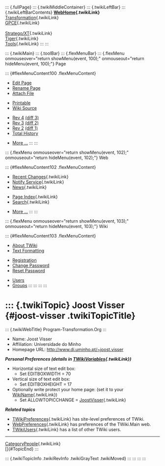 ::: {.fullPage}
::: {.twikiMiddleContainer}
::: {.twikiLeftBar}
::: {.twikiLeftBarContents}
**[WebHome](WebHome){.twikiLink}**\
[Transformation](../Transform/WebHome){.twikiLink}\
[GPCE](../Gpce/WebHome){.twikiLink}\
\
[Stratego/XT](../Stratego/WebHome){.twikiLink}\
[Tiger](../Tiger/WebHome){.twikiLink}\
[Tools](../Tools/WebHome){.twikiLink}
:::
:::

::: {.twikiMain}
::: {.toolBar}
::: {.flexMenuBar}
::: {.flexMenu onmouseover="return showMenu(event, 100);" onmouseout="return hideMenu(event, 100);"}
Page

::: {#flexMenuContent100 .flexMenuContent}
-   [Edit
    Page](http://www.program-transformation.org/edit/Main/JoostVisser?t=1536825766)
-   [Rename
    Page](http://www.program-transformation.org/rename/Main/JoostVisser)
-   [Attach
    File](http://www.program-transformation.org/attach/Main/JoostVisser)

<!-- -->

-   [Printable](http://www.program-transformation.org/view/Main/JoostVisser?skin=print.pattern)
-   [Wiki
    Source](http://www.program-transformation.org/view/Main/JoostVisser?skin=text&raw=on&contenttype=text/plain)

<!-- -->

-   [Rev
    4](http://www.program-transformation.org/view/Main/JoostVisser?rev=1.4)
    [(diff 3)](http://www.program-transformation.org/rdiff/Main/JoostVisser?rev1=1.4&rev2=1.3)
-   [Rev
    3](http://www.program-transformation.org/view/Main/JoostVisser?rev=1.3)
    [(diff 2)](http://www.program-transformation.org/rdiff/Main/JoostVisser?rev1=1.3&rev2=1.2)
-   [Rev
    2](http://www.program-transformation.org/view/Main/JoostVisser?rev=1.2)
    [(diff 1)](http://www.program-transformation.org/rdiff/Main/JoostVisser?rev1=1.2&rev2=1.1)
-   [Total
    History](http://www.program-transformation.org/rdiff/Main/JoostVisser)

<!-- -->

-   [More
    \...](http://www.program-transformation.org/oops/Main/JoostVisser?template=oopsmore&param1=1.4&param2=1.4)
:::
:::

::: {.flexMenu onmouseover="return showMenu(event, 102);" onmouseout="return hideMenu(event, 102);"}
Web

::: {#flexMenuContent102 .flexMenuContent}
-   [Recent Changes](WebChanges){.twikiLink}
-   [Notify Service](WebNotify){.twikiLink}
-   [News](WebNews){.twikiLink}

<!-- -->

-   [Page Index](WebIndex){.twikiLink}
-   [Search](WebSearch){.twikiLink}

<!-- -->

-   [More
    \...](http://www.program-transformation.org/oops/Main/JoostVisser?template=oopsmore&param1=1.4&param2=1.4)
:::
:::

::: {.flexMenu onmouseover="return showMenu(event, 103);" onmouseout="return hideMenu(event, 103);"}
Wiki

::: {#flexMenuContent103 .flexMenuContent}
-   [About
    TWiki](http://www.program-transformation.org/view/TWiki/WebHome)
-   [Text
    Formatting](http://www.program-transformation.org/view/TWiki/TextFormattingRules)

<!-- -->

-   [Registration](http://www.program-transformation.org/view/TWiki/TWikiRegistration)
-   [Change
    Password](http://www.program-transformation.org/view/TWiki/ChangePassword)
-   [Reset
    Password](http://www.program-transformation.org/view/TWiki/ResetPassword)

<!-- -->

-   [Users](http://www.program-transformation.org/view/Main/TWikiUsers)
-   [Groups](http://www.program-transformation.org/view/Main/TWikiGroups)
:::
:::
:::
:::

::: {.twikiTopic}
Joost Visser {#joost-visser .twikiTopicTitle}
============

::: {.twikiWebTitle}
Program-Transformation.Org
:::

-   Name: Joost Visser
-   Affiliation: Universidade do Minho
-   Homepage URL: <http://www.di.uminho.pt/~joost.visser>

***Personal Preferences (details in
[TWikiVariables](../TWiki/TWikiVariables){.twikiLink})***

-   Horizontal size of text edit box:
    -   Set EDITBOXWIDTH = 70
-   Vertical size of text edit box:
    -   Set EDITBOXHEIGHT = 17
-   Optionally write protect your home page: (set it to your
    [WikiName](../TWiki/WikiName){.twikiLink})
    -   Set ALLOWTOPICCHANGE = [JoostVisser](JoostVisser){.twikiLink}

***Related topics***

-   [TWikiPreferences](../TWiki/TWikiPreferences){.twikiLink} has
    site-level preferences of TWiki.
-   [WebPreferences](WebPreferences){.twikiLink} has preferences of the
    TWiki.Main web.
-   [TWikiUsers](TWikiUsers){.twikiLink} has a list of other TWiki
    users.

------------------------------------------------------------------------

[CategoryPeople](../Transform/CategoryPeople){.twikiLink}\
[]{#TopicEnd}
:::

::: {.twikiTopicInfo .twikiRevInfo .twikiGrayText .twikiMoved}
:::
:::
:::
:::
